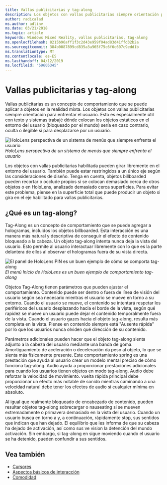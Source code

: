 ```yaml
---
title: Vallas publicitarias y tag-along
description: Los objetos con vallas publicitarias siempre orientación para enfrentar el usuario.
author: radicalad
ms.author: adlinv
ms.date: 03/21/2018
ms.topic: article
keywords: Windows Mixed Reality, vallas publicitarias, tag-along
ms.openlocfilehash: 8215b96aff1f3c2d43e959f04ad83d41ffd32b2a
ms.sourcegitcommit: 384b0087899cd835a3a965f75c6f6c607c9edd1b
ms.translationtype: MT
ms.contentlocale: es-ES
ms.lasthandoff: 04/12/2019
ms.locfileid: "59605345"
---
```

# <a name="billboarding-and-tag-along"></a>Vallas publicitarias y tag-along

Vallas publicitarias es un concepto de comportamiento que se puede aplicar a objetos en la realidad mixta. Los objetos con vallas publicitarias siempre orientación para enfrentar el usuario. Esto es especialmente útil con texto y sistemas trabajé dónde colocan los objetos estáticos en el entorno del usuario (bloqueado por el mundo) sería en caso contrario, oculta o ilegible si para desplazarse por un usuario.

![HoloLens perspectiva de un sistema de menús que siempre enfrenta el usuario](images/billboarding-fragments.gif)<br>
*HoloLens perspectiva de un sistema de menús que siempre enfrenta el usuario*

Los objetos con vallas publicitarias habilitada pueden girar libremente en el entorno del usuario. También puede estar restringidos a un único eje según las consideraciones de diseño. Tenga en cuenta, objetos billboarded pueden recortar o occlude propios si se colocan demasiado cerca de otros objetos o en HoloLens, analizado demasiado cerca superficies. Para evitar este problema, piense en la superficie total que puede producir un objeto si gira en el eje habilitado para vallas publicitarias.

## <a name="what-is-a-tag-along"></a>¿Qué es un tag-along?

Tag-Along es un concepto de comportamiento que se puede agregar a hologramas, incluidos los objetos billboarded. Esta interacción es una manera más natural y descriptiva de conseguir el efecto de contenido bloqueado a la cabeza. Un objeto tag-along intenta nunca deja la vista del usuario. Esto permite al usuario interactuar libremente con lo que es la parte delantera de ellos al observar el hologramas fuera de su vista directa.

![El panel de HoloLens PIN es un buen ejemplo de cómo se comporta tag-along](images/tagalong-1000px.jpg)<br>
*El menú Inicio de HoloLens es un buen ejemplo de comportamiento tag-along*

Objetos Tag-Along tienen parámetros que pueden ajustar el comportamiento. Contenido puede ser dentro o fuera de línea de visión del usuario según sea necesario mientras el usuario se mueve en torno a su entorno. Cuando el usuario se mueve, el contenido se intentará respetar los periféricos del usuario desplazando hacia el borde de la vista, según qué rapidez se mueve un usuario puede dejar el contenido temporalmente fuera de la vista. Cuando el usuario gazes hacia el objeto tag-along, resulta más completa en la vista. Piense en contenido siempre está "Ausente rápida" por lo que los usuarios nunca olviden qué dirección de su contenido.

Parámetros adicionales pueden hacer que el objeto tag-along sienta adjunto a la cabeza del usuario mediante una banda de goma. Amortiguamiento de aceleración o deceleración da peso al objeto, lo que se sienta más físicamente presente. Este comportamiento spring es una prestación que ayuda al usuario crear un modelo mental preciso de cómo funciona tag-along. Audio ayuda a proporcionar prestaciones adicionales para cuando los usuarios tienen objetos en modo tag-along. Audio debe reforzar la velocidad de movimiento. vuelta rápida principal debe proporcionar un efecto más notable de sonido mientras caminando a una velocidad natural debe tener los efectos de audio si cualquier mínima en absoluto.

Al igual que realmente bloqueado de encabezado de contenido, pueden resultar objetos tag-along sobrecargar o nauseating si se mueven extremadamente o primavera demasiado en la vista del usuario. Cuando un usuario busca en torno a y, a continuación, rápidamente stop, sus sentidos que indican que han dejado. El equilibrio que les informa de que su cabeza ha dejado de activación, así como sus ve vision la detención del mundo activación. Sin embargo, si tag-along en sigue moviendo cuando el usuario se ha detenido, pueden confundir a sus sentidos.

## <a name="see-also"></a>Vea también
* [Cursores](cursors.md)
* [Aspectos básicos de interacción](interaction-fundamentals.md)
* [Comodidad](comfort.md)

